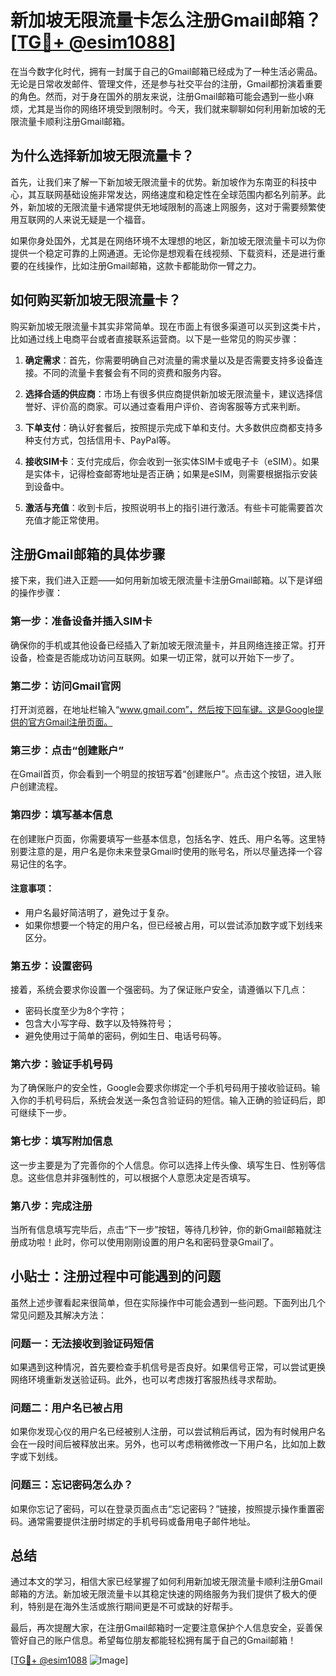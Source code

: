 # 新加坡无限流量卡怎么注册Gmail邮箱？[[TG💪+ @esim1088](https://t.me/s/esim1088)]

在当今数字化时代，拥有一封属于自己的Gmail邮箱已经成为了一种生活必需品。无论是日常收发邮件、管理文件，还是参与社交平台的注册，Gmail都扮演着重要的角色。然而，对于身在国外的朋友来说，注册Gmail邮箱可能会遇到一些小麻烦，尤其是当你的网络环境受到限制时。今天，我们就来聊聊如何利用新加坡的无限流量卡顺利注册Gmail邮箱。

## 为什么选择新加坡无限流量卡？

首先，让我们来了解一下新加坡无限流量卡的优势。新加坡作为东南亚的科技中心，其互联网基础设施非常发达，网络速度和稳定性在全球范围内都名列前茅。此外，新加坡的无限流量卡通常提供无地域限制的高速上网服务，这对于需要频繁使用互联网的人来说无疑是一个福音。

如果你身处国外，尤其是在网络环境不太理想的地区，新加坡无限流量卡可以为你提供一个稳定可靠的上网通道。无论你是想观看在线视频、下载资料，还是进行重要的在线操作，比如注册Gmail邮箱，这款卡都能助你一臂之力。

## 如何购买新加坡无限流量卡？

购买新加坡无限流量卡其实非常简单。现在市面上有很多渠道可以买到这类卡片，比如通过线上电商平台或者直接联系运营商。以下是一些常见的购买步骤：

1. **确定需求**：首先，你需要明确自己对流量的需求量以及是否需要支持多设备连接。不同的流量卡套餐会有不同的资费和服务内容。
   
2. **选择合适的供应商**：市场上有很多供应商提供新加坡无限流量卡，建议选择信誉好、评价高的商家。可以通过查看用户评价、咨询客服等方式来判断。

3. **下单支付**：确认好套餐后，按照提示完成下单和支付。大多数供应商都支持多种支付方式，包括信用卡、PayPal等。

4. **接收SIM卡**：支付完成后，你会收到一张实体SIM卡或电子卡（eSIM）。如果是实体卡，记得检查邮寄地址是否正确；如果是eSIM，则需要根据指示安装到设备中。

5. **激活与充值**：收到卡后，按照说明书上的指引进行激活。有些卡可能需要首次充值才能正常使用。

## 注册Gmail邮箱的具体步骤

接下来，我们进入正题——如何用新加坡无限流量卡注册Gmail邮箱。以下是详细的操作步骤：

### 第一步：准备设备并插入SIM卡

确保你的手机或其他设备已经插入了新加坡无限流量卡，并且网络连接正常。打开设备，检查是否能成功访问互联网。如果一切正常，就可以开始下一步了。

### 第二步：访问Gmail官网

打开浏览器，在地址栏输入“www.gmail.com”，然后按下回车键。这是Google提供的官方Gmail注册页面。

### 第三步：点击“创建账户”

在Gmail首页，你会看到一个明显的按钮写着“创建账户”。点击这个按钮，进入账户创建流程。

### 第四步：填写基本信息

在创建账户页面，你需要填写一些基本信息，包括名字、姓氏、用户名等。这里特别要注意的是，用户名是你未来登录Gmail时使用的账号名，所以尽量选择一个容易记住的名字。

#### 注意事项：
- 用户名最好简洁明了，避免过于复杂。
- 如果你想要一个特定的用户名，但已经被占用，可以尝试添加数字或下划线来区分。

### 第五步：设置密码

接着，系统会要求你设置一个强密码。为了保证账户安全，请遵循以下几点：
- 密码长度至少为8个字符；
- 包含大小写字母、数字以及特殊符号；
- 避免使用过于简单的密码，例如生日、电话号码等。

### 第六步：验证手机号码

为了确保账户的安全性，Google会要求你绑定一个手机号码用于接收验证码。输入你的手机号码后，系统会发送一条包含验证码的短信。输入正确的验证码后，即可继续下一步。

### 第七步：填写附加信息

这一步主要是为了完善你的个人信息。你可以选择上传头像、填写生日、性别等信息。这些信息并非强制性的，可以根据个人意愿决定是否填写。

### 第八步：完成注册

当所有信息填写完毕后，点击“下一步”按钮，等待几秒钟，你的新Gmail邮箱就注册成功啦！此时，你可以使用刚刚设置的用户名和密码登录Gmail了。

## 小贴士：注册过程中可能遇到的问题

虽然上述步骤看起来很简单，但在实际操作中可能会遇到一些问题。下面列出几个常见问题及其解决方法：

### 问题一：无法接收到验证码短信

如果遇到这种情况，首先要检查手机信号是否良好。如果信号正常，可以尝试更换网络环境重新发送验证码。此外，也可以考虑拨打客服热线寻求帮助。

### 问题二：用户名已被占用

如果你发现心仪的用户名已经被别人注册，可以尝试稍后再试，因为有时候用户名会在一段时间后被释放出来。另外，也可以考虑稍微修改一下用户名，比如加上数字或下划线。

### 问题三：忘记密码怎么办？

如果你忘记了密码，可以在登录页面点击“忘记密码？”链接，按照提示操作重置密码。通常需要提供注册时绑定的手机号码或备用电子邮件地址。

## 总结

通过本文的学习，相信大家已经掌握了如何利用新加坡无限流量卡顺利注册Gmail邮箱的方法。新加坡无限流量卡以其稳定快速的网络服务为我们提供了极大的便利，特别是在海外生活或旅行期间更是不可或缺的好帮手。

最后，再次提醒大家，在注册Gmail邮箱时一定要注意保护个人信息安全，妥善保管好自己的账户信息。希望每位朋友都能轻松拥有属于自己的Gmail邮箱！

[[TG💪+ @esim1088](https://t.me/s/esim1088) ![Image](https://i.postimg.cc/4NQfJmqS/Snipaste-2025-05-13-00-14-12.png)]